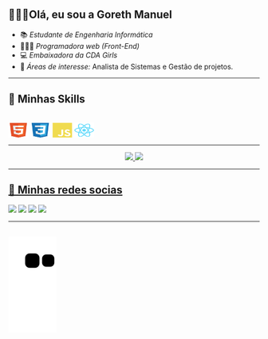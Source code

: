 
## 🙋🏾‍♀️Olá, eu sou a Goreth Manuel 

  - 📚 *Estudante de Engenharia Informática*  
  - 👩🏿‍💻 *Programadora web (Front-End)*
  - 💻 *Embaixadora da CDA Girls*
  - 🌱 *Áreas de interesse:* Analista de Sistemas e Gestão de projetos. 

----

## 🚀 Minhas Skills
 
  <div style="display: inline_block"><br>
  <img align="center" alt="Go-HTML" height="30" width="40" src="https://raw.githubusercontent.com/devicons/devicon/master/icons/html5/html5-original.svg"> 
    
  <img align="center" alt="Go-CSS" height="30" width="40" src="https://raw.githubusercontent.com/devicons/devicon/master/icons/css3/css3-original.svg">
    
   <img align="center" alt="Go-Js" height="30" width="40" src="https://raw.githubusercontent.com/devicons/devicon/master/icons/javascript/javascript-plain.svg">
    <img align="center" alt="Rafa-React" height="30" width="40" src="https://raw.githubusercontent.com/devicons/devicon/master/icons/react/react-original.svg">
</div>

----

<div align="center">
  <a href="https://github.com/Goreth-Manuel">
  <img height="150em" src="https://github-readme-stats.vercel.app/api?username=Goreth-Manuel&show_icons=true&theme=radical&include_all_commits=true&count_private=true"/>
  <img height="150em" src="https://github-readme-stats.vercel.app/api/top-langs/?username=Goreth-Manuel&layout=compact&langs_count=7&theme=radical"/>
</div>

----
## 📱 Minhas redes socias

<div>
  <a href="https://instagram.com/goreth.go/" target="_blank"><img src="https://img.shields.io/badge/-Instagram-%23E4405F?style=for-the-badge&logo=instagram&logoColor=white" target="_blank"></a>
 <a href="https://discord.gg/Goreth Manuel#4574" target="_blank"><img src="https://img.shields.io/badge/Discord-7289DA?style=for-the-badge&logo=discord&logoColor=white" target="_blank"></a> 
  <a href = "mailto:gorethmanuel0@gmail.com"><img src="https://img.shields.io/badge/Gmail-D14836?style=for-the-badge&logo=gmail&logoColor=white" target="_blank"></a>
  <a href="https://www.linkedin.com/in/goreth-da-costa-manuel-969630184/" target="_blank"><img src="https://img.shields.io/badge/-LinkedIn-%230077B5?style=for-the-badge&logo=linkedin&logoColor=white" target="_blank"></a> 
</div>

----
   
 ## ![Snake animation](https://github.com/Goreth-Manuel/Goreth-Manuel/blob/output/github-contribution-grid-snake.svg)

  
